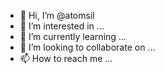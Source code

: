- 👋 Hi, I’m @atomsil
- 👀 I’m interested in ...
- 🌱 I’m currently learning ...
- 💞️ I’m looking to collaborate on ...
- 📫 How to reach me ...

<!---
atomsil/atomsil is a ✨ special ✨ repository because its `README.md` (this file) appears on your GitHub profile.
You can click the Preview link to take a look at your changes.
--->
